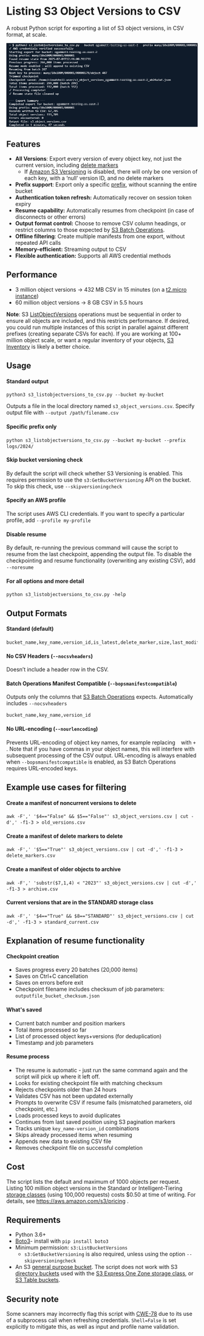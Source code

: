# Listing S3 Object Versions to CSV

A robust Python script for exporting a list of S3 object versions, in CSV format, at scale.

![screenshot](screenshots/screenshot1.png)
## Features

* **All Versions**: Export every version of every object key, not just the current version, including [delete markers](https://docs.aws.amazon.com/AmazonS3/latest/userguide/DeleteMarker.html)
    * If [Amazon S3 Versioning](https://docs.aws.amazon.com/AmazonS3/latest/userguide/Versioning.html) is disabled, there will only be one version of each key, with a ‘null’ version ID, and no delete markers
* **Prefix support**: Export only a specific [prefix](https://docs.aws.amazon.com/AmazonS3/latest/userguide/using-prefixes.html), without scanning the entire bucket
* **Authentication token refresh:** Automatically recover on session token expiry
* **Resume capability:** Automatically resumes from checkpoint (in case of disconnects or other errors)
* **Output format control:** Choose to remove CSV column headings, or restrict columns to those expected by [S3 Batch Operations](https://docs.aws.amazon.com/AmazonS3/latest/userguide/batch-ops.html).
* **Offline filtering**: Create multiple manifests from one export, without repeated API calls
* **Memory-efficient:** Streaming output to CSV
* **Flexible authentication:** Supports all AWS credential methods

## Performance

* 3 million object versions → 432 MB CSV in 15 minutes (on a [t2.micro instance](https://aws.amazon.com/ec2/instance-types/t2/))
* 60 million object versions → 8 GB CSV in 5.5 hours

**Note**: S3 [ListObjectVersions](https://docs.aws.amazon.com/AmazonS3/latest/API/API_ListObjectVersions.html) operations must be sequential in order to ensure all objects are included, and this restricts performance. If desired, you could run multiple instances of this script in parallel against different prefixes (creating separate CSVs for each).
If you are working at 100+ million object scale, or want a regular inventory of your objects, [S3 Inventory](https://docs.aws.amazon.com/AmazonS3/latest/userguide/storage-inventory.html) is likely a better choice. 

## Usage

#### Standard output

```
python3 s3_listobjectversions_to_csv.py --bucket my-bucket
```

Outputs a file in the local directory named `s3_object_versions.csv`. Specify output file with `--output /path/filename.csv`

#### Specific prefix only

```
python s3_listobjectversions_to_csv.py --bucket my-bucket --prefix logs/2024/
```

#### Skip bucket versioning check

By default the script will check whether S3 Versioning is enabled. This requires permission to use the `s3:GetBucketVersioning` API on the bucket. To skip this check, use `--skipversioningcheck`

#### Specify an AWS profile

The script uses AWS CLI credentials. If you want to specify a particular profile, add `--profile my-profile` 

#### Disable resume

By default, re-running the previous command will cause the script to resume from the last checkpoint, appending the output file. To disable the checkpointing and resume functionality (overwriting any existing CSV), add `--noresume`

#### For all options and more detail

```
python s3_listobjectversions_to_csv.py -help
```


## Output Formats

#### **Standard** (default)

```
bucket_name,key_name,version_id,is_latest,delete_marker,size,last_modified,storage_class
```

#### **No CSV Headers** (`--nocsvheaders`)

Doesn’t include a header row in the CSV.

#### **Batch Operations Manifest Compatible** (`--bopsmanifestcompatible`) 

Outputs only the columns that [S3 Batch Operations](https://docs.aws.amazon.com/AmazonS3/latest/userguide/batch-ops.html) expects. Automatically includes `--nocsvheaders`

```
bucket_name,key_name,version_id
```

#### **No URL-encoding** (`--nourlencoding`)

Prevents URL-encoding of object key names, for example replacing ` ` with `+` . Note that if you have commas in your object names, this will interfere with subsequent processing of the CSV output. URL-encoding is always enabled when `--bopsmanifestcompatible`  is enabled, as S3 Batch Operations requires URL-encoded keys.


## Example use cases for filtering

#### Create a manifest of noncurrent versions to delete

```
awk -F',' '$4=="False" && $5=="False"' s3_object_versions.csv | cut -d',' -f1-3 > old_versions.csv
```

#### Create a manifest of delete markers to delete

```
awk -F',' '$5=="True"' s3_object_versions.csv | cut -d',' -f1-3 > delete_markers.csv
```

#### Create a manifest of older objects to archive

```
awk -F',' 'substr($7,1,4) < "2023"' s3_object_versions.csv | cut -d',' -f1-3 > archive.csv
```

#### Current versions that are in the STANDARD storage class

```
awk -F',' '$4=="True" && $8=="STANDARD"' s3_object_versions.csv | cut -d',' -f1-3 > standard_current.csv
```



## Explanation of resume functionality

#### **Checkpoint creation**

* Saves progress every 20 batches (20,000 items)
* Saves on Ctrl+C cancellation
* Saves on errors before exit
* Checkpoint filename includes checksum of job parameters: `outputfile_bucket_checksum.json`

#### **What's saved**

* Current batch number and position markers
* Total items processed so far
* List of processed object keys+versions (for deduplication)
* Timestamp and job parameters

#### **Resume process**

* The resume is automatic - just run the same command again and the script will pick up where it left off.
* Looks for existing checkpoint file with matching checksum
* Rejects checkpoints older than 24 hours
* Validates CSV has not been updated externally
* Prompts to overwrite CSV if resume fails (mismatched parameters, old checkpoint, etc.)
* Loads processed keys to avoid duplicates
* Continues from last saved position using S3 pagination markers
* Tracks unique `key_name-version_id` combinations
* Skips already processed items when resuming
* Appends new data to existing CSV file
* Removes checkpoint file on successful completion




## Cost

The script lists the default and maximum of 1000 objects per request. Listing 100 million object versions in the Standard or Intelligent-Tiering [storage classes](https://aws.amazon.com/s3/storage-classes/) (using 100,000 requests) costs $0.50 at time of writing. For details, see https://aws.amazon.com/s3/pricing .


## Requirements

* Python 3.6+
* [Boto3](https://boto3.amazonaws.com/)- install with `pip install boto3`
* Minimum permission: `s3:ListBucketVersions`
    * `s3:GetBucketVersioning` is also required, unless using the option `--skipversioningcheck`
* An S3 [general purpose bucket](https://docs.aws.amazon.com/AmazonS3/latest/userguide/UsingBucket.html). The script does not work with S3 [directory buckets](https://docs.aws.amazon.com/AmazonS3/latest/userguide/directory-buckets-overview.html) used with the [S3 Express One Zone storage class](https://aws.amazon.com/s3/storage-classes/express-one-zone/), or [S3 Table buckets](https://aws.amazon.com/s3/features/tables/).



## Security note

Some scanners may incorrectly flag this script with [CWE-78](https://cwe.mitre.org/data/definitions/78.html) due to its use of a subprocess call when refreshing credentials. `Shell=False` is set explicitly to mitigate this, as well as input and profile name validation.
